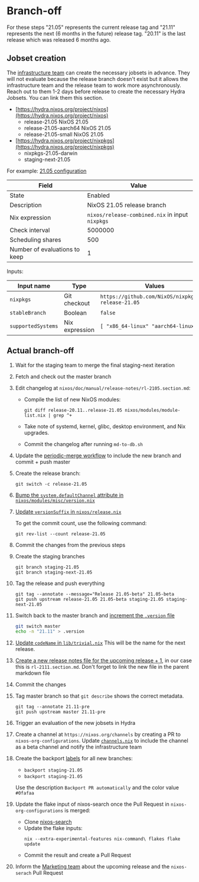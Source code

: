 # Branch-off

For these steps "21.05" represents the current release tag and "21.11" represents the next
(6 months in the future) release tag. "20.11" is the last release which was released 6 months
ago.

## Jobset creation

The [infrastructure team](https://matrix.to/#/#infra:nixos.org) can create the necessary jobsets
in advance. They will not evaluate because the release branch doesn't exist but it allows the
infrastructure team and the release team to work more asynchronously. Reach out to them 1-2 days
before release to create the necessary Hydra Jobsets. You can link them this section.

- [https://hydra.nixos.org/project/nixos](https://hydra.nixos.org/project/nixos)
    - release-21.05	NixOS 21.05
    - release-21.05-aarch64	NixOS 21.05
    - release-21.05-small	NixOS 21.05
- [https://hydra.nixos.org/project/nixpkgs](https://hydra.nixos.org/project/nixpkgs)
    - nixpkgs-21.05-darwin
    - staging-next-21.05

For example: [21.05 configuration](https://hydra.nixos.org/jobset/nixos/release-21.05#tabs-configuration)

|Field|Value|
|-|-|
|State|Enabled|
|Description|NixOS 21.05 release branch|
|Nix expression|`nixos/release-combined.nix` in input `nixpkgs`|
|Check interval|5000000|
|Scheduling shares|500|
|Number of evaluations to keep|1|

Inputs:

|Input name|Type|Values|
|-|-|-|
|`nixpkgs`|Git checkout|`https://github.com/NixOS/nixpkgs.git release-21.05`|
|`stableBranch`|Boolean|`false`|
|`supportedSystems`|Nix expression|`[ "x86_64-linux" "aarch64-linux" ]`|

## Actual branch-off

1. Wait for the staging team to merge the final staging-next iteration

1. Fetch and check out the master branch

1. Edit changelog at `nixos/doc/manual/release-notes/rl-2105.section.md`:

    - Compile the list of new NixOS modules:

      ```shell
      git diff release-20.11..release-21.05 nixos/modules/module-list.nix | grep ^+
      ```

    - Take note of systemd, kernel, glibc, desktop environment, and Nix
      upgrades.

    - Commit the changelog after running `md-to-db.sh`

1. Update the [periodic-merge workflow](https://github.com/NixOS/nixpkgs/blob/master/.github/workflows/periodic-merge-24h.yml) to include the new branch and commit + push master

1. Create the release branch:

   ```shell
   git switch -c release-21.05
   ```

1. [Bump the `system.defaultChannel` attribute in
   `nixos/modules/misc/version.nix`](https://github.com/NixOS/nixpkgs/commit/10e61bf5be57736035ec7a804cb0bf3d083bf2cf#diff-b3379a98640b35a5fe4b046150cd2df1639995edf231d18bbad832be6a70b45f)

1. [Update `versionSuffix` in
   `nixos/release.nix`](https://github.com/NixOS/nixpkgs/commit/10e61bf5be57736035ec7a804cb0bf3d083bf2cf#diff-20da30ee012d7d87842fb7953237870493c5497c995cba1e6f6c3aa9268398ff)

   To get the commit count, use the following command:

   ```shell
   git rev-list --count release-21.05
   ```

1. Commit the changes from the previous steps

1. Create the staging branches
   ```shell
   git branch staging-21.05
   git branch staging-next-21.05
   ```

1. Tag the release and push everything

   ```shell
   git tag --annotate --message="Release 21.05-beta" 21.05-beta
   git push upstream release-21.05 21.05-beta staging-21.05 staging-next-21.05
   ```

1. Switch back to the master branch and [increment the `.version`
   file](https://github.com/NixOS/nixpkgs/commit/01268fda85b7eee4e462c873d8654f975067731f#diff-2bc0e46110b507d6d5a344264ef15adaR1)

   ```sh
   git switch master
   echo -n "21.11" > .version
   ```

1. [Update `codeName` in
   `lib/trivial.nix`](https://github.com/NixOS/nixpkgs/commit/01268fda85b7eee4e462c873d8654f975067731f#diff-03f3d41b68f62079c55001f1a1c55c1dR137)
  This will be the name for the next release.

1. [Create a new release notes file for the upcoming release +
   1](https://github.com/NixOS/nixpkgs/commit/01268fda85b7eee4e462c873d8654f975067731f#diff-e7ee5ff686cdcc513ca089d6e5682587R11),
  in our case this is `rl-2111.section.md`. Don't forget to link the new file in the parent markdown file

1. Commit the changes

1. Tag master branch so that `git describe` shows the correct metadata.
   ```shell
   git tag --annotate 21.11-pre
   git push upstream master 21.11-pre
   ```

1. Trigger an evaluation of the new jobsets in Hydra

1. Create a channel at `https://nixos.org/channels` by creating a PR to
   `nixos-org-configurations`. Update [`channels.nix`](https://github.com/NixOS/nixos-org-configurations/blob/master/channels.nix) to include the channel as a beta channel and notify the infrastructure team

1. Create the backport [labels](https://github.com/NixOS/nixpkgs/labels) for all new branches:
   - `backport staging-21.05`
   - `backport staging-21.05`

   Use the description `Backport PR automatically` and the color value `#0fafaa`

1. Update the flake input of nixos-search once the Pull Request in `nixos-org-configurations` is merged:
   - Clone [nixos-search](https://github.com/NixOS/nixos-search)
   - Update the flake inputs:
     ```shell
     nix --extra-experimental-features nix-command\ flakes flake update
     ```
   - Commit the result and create a Pull Request

1. Inform the [Marketing team](https://matrix.to/#/#marketing:nixos.org) about the upcoming release and the `nixos-serach` Pull Request
